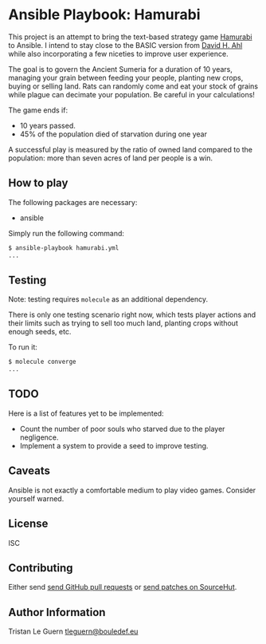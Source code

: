 # Ansible Playbook: Hamurabi

This project is an attempt to bring the text-based strategy game [Hamurabi](https://en.wikipedia.org/wiki/Hamurabi_(video_game)) to Ansible.
I intend to stay close to the BASIC version from [David H. Ahl](https://en.wikipedia.org/wiki/David_H._Ahl) while also incorporating a few niceties to improve user experience.

The goal is to govern the Ancient Sumeria for a duration of 10 years, managing your grain between feeding your people, planting new crops, buying or selling land.
Rats can randomly come and eat your stock of grains while plague can decimate your population.
Be careful in your calculations!

The game ends if:

- 10 years passed.
- 45% of the population died of starvation during one year

A successful play is measured by the ratio of owned land compared to the population: more than seven acres of land per people is a win.

## How to play

The following packages are necessary:

- ansible

Simply run the following command:

```sh
$ ansible-playbook hamurabi.yml
...
```

## Testing

Note: testing requires `molecule` as an additional dependency.

There is only one testing scenario right now, which tests player actions and their limits such as trying to sell too much land, planting crops without enough seeds, etc.

To run it:

```sh
$ molecule converge
...
```

## TODO

Here is a list of features yet to be implemented:

- Count the number of poor souls who starved due to the player negligence.
- Implement a system to provide a seed to improve testing.

## Caveats

Ansible is not exactly a comfortable medium to play video games.
Consider yourself warned.

## License

ISC

## Contributing

Either send [send GitHub pull requests](https://github.com/tleguern/ansible-playbook-hamurabi) or [send patches on SourceHut](https://lists.sr.ht/~tleguern/misc).

## Author Information

Tristan Le Guern <tleguern@bouledef.eu>
